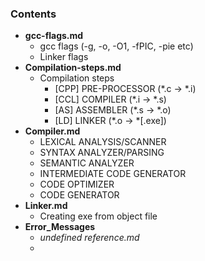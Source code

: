 ### Contents
  - **gcc-flags.md**
    - gcc flags (-g, -o, -O1, -fPIC, -pie etc)
    - Linker flags
  - **Compilation-steps.md**
    - Compilation steps
      - [CPP] PRE-PROCESSOR (*.c → *.i)
      - [CCL] COMPILER (*.i → *.s)
      - [AS] ASSEMBLER (*.s → *.o)
      - [LD] LINKER (*.o → *[.exe])
  - **Compiler.md**      
    - LEXICAL ANALYSIS/SCANNER
    - SYNTAX ANALYZER/PARSING
    - SEMANTIC ANALYZER
    - INTERMEDIATE CODE GENERATOR
    - CODE OPTIMIZER
    - CODE GENERATOR
  - **Linker.md**
    - Creating exe from object file
  - **Error_Messages**
    - *undefined reference.md*
    -  
